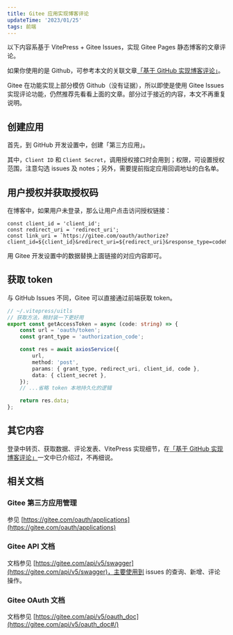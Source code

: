 ```yaml
---
title: Gitee 应用实现博客评论
updateTime: '2023/01/25'
tags: 前端
---
```


以下内容系基于 VitePress + Gitee Issues，实现 Gitee Pages 静态博客的文章评论。

如果你使用的是 Github，可参考本文的关联文章[「基于 GitHub 实现博客评论」](/CODES/vitepress-github-issues.html)。

Gitee 在功能实现上部分模仿 Github（没有证据），所以即使是使用 Gitee Issues 实现评论功能，仍然推荐先看看上面的文章。部分过于接近的内容，本文不再重复说明。

## 创建应用
首先，到 GitHub 开发设置中，创建「第三方应用」。

其中，`Client ID` 和 `Client Secret`，调用授权接口时会用到；权限，可设置授权范围，注意勾选 issues 及 notes；另外，需要提前指定应用回调地址的白名单。

## 用户授权并获取授权码
在博客中，如果用户未登录，那么让用户点击访问授权链接：
```javascript{3}
const client_id = 'client_id';
const redirect_uri = 'redirect_uri';
const link_uri = `https://gitee.com/oauth/authorize?client_id=${client_id}&redirect_uri=${redirect_uri}&response_type=code&scope=user_info%20issues%20notes`;
```

用 Gitee 开发设置中的数据替换上面链接的对应内容即可。

## 获取 token
与 GitHub Issues 不同，Gitee 可以直接通过前端获取 token。

```typescript
// ~/.vitepress/uitls
// 获取方法，稍封装一下更好用
export const getAccessToken = async (code: string) => {
    const url = 'oauth/token';
    const grant_type = 'authorization_code';

    const res = await axiosService({
        url,
        method: 'post',
        params: { grant_type, redirect_uri, client_id, code },
        data: { client_secret },
    });
    // ...省略 token 本地持久化的逻辑

    return res.data;
};
```

## 其它内容
登录中转页、获取数据、评论发表、VitePress 实现细节，在[「基于 GitHub 实现博客评论」](/CODES/vitepress-github-issues.html)一文中已介绍过，不再细说。

## 相关文档

### Gitee 第三方应用管理
参见 [https://gitee.com/oauth/applications](https://gitee.com/oauth/applications)

### Gitee API 文档
文档参见 [https://gitee.com/api/v5/swagger](https://gitee.com/api/v5/swagger)，主要使用到 issues 的查询、新增、评论操作。

### Gitee OAuth 文档
文档参见 [https://gitee.com/api/v5/oauth_doc](https://gitee.com/api/v5/oauth_doc#/)